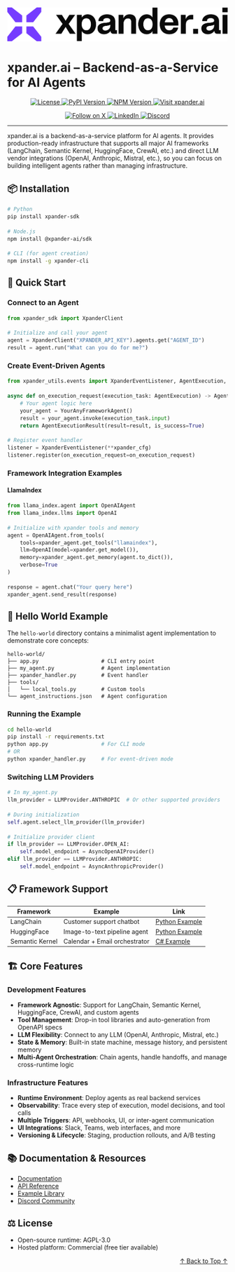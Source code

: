 <h3 align="center">
  <a name="readme-top"></a>
  <picture>
    <source media="(prefers-color-scheme: dark)" srcset="images/Purple%20Logo%20White%20text.png">
    <img
      src="images/Purple%20Logo%20Black%20Text.png"
      style="max-width: 100%; height: auto; width: auto; max-height: 170px;"
      alt="xpander.ai Logo"
    >
  </picture>
</h3>

# **xpander.ai – Backend-as-a-Service for AI Agents**

<div align="center">
  <a href="https://github.com/xpanderai/xpander/blob/main/LICENSE">
    <img src="https://img.shields.io/github/license/xpanderai/xpander" alt="License">
  </a>
  <a href="https://pypi.org/project/xpander-sdk">
    <img src="https://img.shields.io/pypi/v/xpander-sdk" alt="PyPI Version">
  </a>
  <a href="https://npmjs.com/package/@xpander-ai/sdk">
    <img src="https://img.shields.io/npm/v/@xpander-ai/sdk" alt="NPM Version">
  </a>
  <a href="https://xpander.ai">
    <img src="https://img.shields.io/badge/Visit-xpander.ai-30a46c" alt="Visit xpander.ai">
  </a>
</div>

<div align="center">
  <p align="center">
    <a href="https://x.com/xpanderai">
      <img src="https://img.shields.io/badge/Follow%20on%20X-000000?style=for-the-badge&logo=x&logoColor=white" alt="Follow on X" />
    </a>
    <a href="https://linkedin.com/company/xpanderai">
      <img src="https://img.shields.io/badge/Follow%20on%20LinkedIn-0077B5?style=for-the-badge&logo=linkedin&logoColor=white" alt="LinkedIn" />
    </a>
    <a href="https://discord.gg/xpanderai">
      <img src="https://img.shields.io/badge/Join%20our%20Discord-5865F2?style=for-the-badge&logo=discord&logoColor=white" alt="Discord" />
    </a>
  </p>
</div>

---

xpander.ai is a backend-as-a-service platform for AI agents. It provides production-ready infrastructure that supports all major AI frameworks (LangChain, Semantic Kernel, HuggingFace, CrewAI, etc.) and direct LLM vendor integrations (OpenAI, Anthropic, Mistral, etc.), so you can focus on building intelligent agents rather than managing infrastructure.

## 📦 Installation

```bash
# Python
pip install xpander-sdk

# Node.js
npm install @xpander-ai/sdk

# CLI (for agent creation)
npm install -g xpander-cli
```

## 🚀 Quick Start

### Connect to an Agent

```python
from xpander_sdk import XpanderClient

# Initialize and call your agent
agent = XpanderClient("XPANDER_API_KEY").agents.get("AGENT_ID")
result = agent.run("What can you do for me?")
```

### Create Event-Driven Agents

```python
from xpander_utils.events import XpanderEventListener, AgentExecution, AgentExecutionResult

async def on_execution_request(execution_task: AgentExecution) -> AgentExecutionResult:
    # Your agent logic here
    your_agent = YourAnyFrameworkAgent()
    result = your_agent.invoke(execution_task.input)
    return AgentExecutionResult(result=result, is_success=True)

# Register event handler
listener = XpanderEventListener(**xpander_cfg)
listener.register(on_execution_request=on_execution_request)
```

### Framework Integration Examples

#### LlamaIndex

```python
from llama_index.agent import OpenAIAgent
from llama_index.llms import OpenAI

# Initialize with xpander tools and memory
agent = OpenAIAgent.from_tools(
    tools=xpander_agent.get_tools("llamaindex"),
    llm=OpenAI(model=xpander.get_model()),
    memory=xpander_agent.get_memory(agent.to_dict()),
    verbose=True
)

response = agent.chat("Your query here")
xpander_agent.send_result(response)
```

## 🧩 Hello World Example

The `hello-world` directory contains a minimalist agent implementation to demonstrate core concepts:

```
hello-world/
├── app.py                    # CLI entry point
├── my_agent.py               # Agent implementation
├── xpander_handler.py        # Event handler
├── tools/
│   └── local_tools.py        # Custom tools
└── agent_instructions.json   # Agent configuration
```

### Running the Example

```bash
cd hello-world
pip install -r requirements.txt
python app.py                 # For CLI mode
# OR
python xpander_handler.py     # For event-driven mode
```

### Switching LLM Providers

```python
# In my_agent.py
llm_provider = LLMProvider.ANTHROPIC  # Or other supported providers

# During initialization
self.agent.select_llm_provider(llm_provider)

# Initialize provider client
if llm_provider == LLMProvider.OPEN_AI:
    self.model_endpoint = AsyncOpenAIProvider()
elif llm_provider == LLMProvider.ANTHROPIC:
    self.model_endpoint = AsyncAnthropicProvider()
```

## 📋 Framework Support

| Framework      | Example                     | Link                                                                 |
|----------------|-----------------------------|----------------------------------------------------------------------|
| LangChain      | Customer support chatbot     | [Python Example](https://github.com/xpanderai/xpander/tree/main/examples/langchain_customer_support.py) |
| HuggingFace    | Image-to-text pipeline agent | [Python Example](https://github.com/xpanderai/xpander/tree/main/examples/huggingface_image_to_text.py) |
| Semantic Kernel| Calendar + Email orchestrator| [C# Example](https://github.com/xpanderai/xpander/tree/main/examples/semantic_kernel_calendar_email.cs) |

## 🏗️ Core Features

### Development Features
- **Framework Agnostic**: Support for LangChain, Semantic Kernel, HuggingFace, CrewAI, and custom agents
- **Tool Management**: Drop-in tool libraries and auto-generation from OpenAPI specs
- **LLM Flexibility**: Connect to any LLM (OpenAI, Anthropic, Mistral, etc.)
- **State & Memory**: Built-in state machine, message history, and persistent memory
- **Multi-Agent Orchestration**: Chain agents, handle handoffs, and manage cross-runtime logic

### Infrastructure Features
- **Runtime Environment**: Deploy agents as real backend services
- **Observability**: Trace every step of execution, model decisions, and tool calls
- **Multiple Triggers**: API, webhooks, UI, or inter-agent communication
- **UI Integrations**: Slack, Teams, web interfaces, and more
- **Versioning & Lifecycle**: Staging, production rollouts, and A/B testing


## 📚 Documentation & Resources

- [Documentation](https://docs.xpander.ai)  
- [API Reference](https://docs.xpander.ai/api)  
- [Example Library](https://github.com/xpanderai/xpander/tree/main/examples)  
- [Discord Community](https://discord.gg/xpanderai)  

## ⚖️ License

- Open-source runtime: AGPL-3.0
- Hosted platform: Commercial (free tier available)

<p align="right">
    <a href="#readme-top">
        ↑ Back to Top ↑
    </a>
</p>